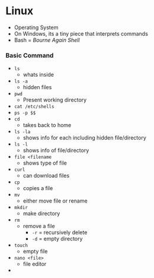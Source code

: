 # Linux





- Operating System
- On Windows, its a tiny piece that interprets commands
- Bash = *Bourne Again Shell*


### Basic Command
- `ls`
  - whats inside 
- `ls -a`
  - hidden files
- `pwd`
  - Present working directory
- `cat /etc/shells`
- `ps -p $$`
- `cd` 
  - takes back to home
- `ls -la`
  - shows info for each including hidden file/directory
- `ls -l`
  - shows info of file/directory
- `file <filename`
  - shows type of file
- `curl` 
  - can download files 
- `cp`
  - copies a file
- `mv`
  - either move file or rename
- `mkdir`
  - make directory
- `rm`
  - remove a file
    - `-r` = recursively delete
    - `-d` = empty directory
- `touch` 
  - empty file
- `nano <file>`
  - file editor 
- 
